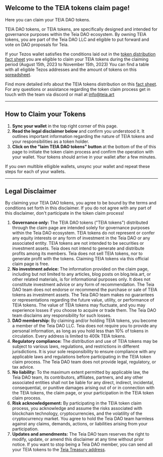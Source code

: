 ## Welcome to the TEIA tokens claim page!

Here you can claim your TEIA DAO tokens.

TEIA DAO tokens, or TEIA tokens, are specifically designed and intended for governance purposes within the Teia DAO ecosystem. By owning TEIA tokens, you are part of the Teia DAO LLC and eligible to put forward and vote on DAO proposals for Teia.

If your Tezos wallet satisfies the conditions laid out in the [token distribution fact sheet](https://blog.teia.art/blog/fact-sheet-token-drop) you are eligible to claim your TEIA tokens during the claiming period (August 15th, 2023 to November 15th, 2023) You can find a table with all eligible Tezos addresses and the amount of tokens on this [spreadsheet](https://docs.google.com/spreadsheets/d/11jFANEUsvNSc9vQGD7sc46n_BOp8v0tGOLY1LG0KENk/edit?usp=sharing).

Find more detailed info about the TEIA tokens distribution on this [fact sheet](https://blog.teia.art/blog/fact-sheet-token-drop). For any questions or assistance regarding the token claim process get in touch with the team via discord or mail at [info@teia.art](mailto:info@teia.art)

---

## How to Claim your Tokens

1.  **Sync your wallet** in the top right corner of this page.
2.  **Read the legal disclaimer below** and confirm you understood it. It outlines important information regarding the nature of TEIA tokens and your responsibilities as a token holder.
3.  **Click on the "laim TEIA DAO tokens" button** at the bottom of the of this page to initiate the token claim process and confirm the operation with your wallet. Your tokens should arrive in your wallet after a few minutes.

If you own multible elligible wallets, unsync your wallet and repeat these steps for each of your wallets.

---

## Legal Disclaimer

By claiming your TEIA DAO tokens, you agree to be bound by the terms and conditions set forth in this disclaimer. If you do not agree with any part of this disclaimer, don't participate in the token claim process!

1.  **Governance only:** The TEIA DAO tokens ("TEIA tokens") distributed through the claim page are intended solely for governance purposes within the Teia DAO ecosystem. TEIA tokens do not represent or confer any equity interests or any form of investment in the Teia DAO or any associated entity. TEIA tokens are not intended to be securities or investment assets. Teia does not intend to generate and distribute profits among its members. Teia does not sell TEIA tokens, nor to generate profit with the tokens. Claiming TEIA tokens via this official claim page is free.
2.  **No investment advice:** The information provided on the claim page, including but not limited to any articles, blog posts on blog.teia.art, or other related materials, is for informational purposes only. It does not constitute investment advice or any form of recommendation. The Teia DAO team does not endorse or recommend the purchase or sale of TEIA tokens as investment assets. The Teia DAO team makes no guarantees or representations regarding the future value, utility, or performance of TEIA tokens. The value of TEIA tokens may fluctuate, and you may experience losses if you choose to acquire or trade them. The Teia DAO team disclaims any responsibility for such losses.
3.  **DAO membership:** By claiming and/or holding TEIA tokens, you become a member of the Teia DAO LLC. Teia does not require you to provide any personal information, as long as you hold less than 10% of tokens in circulation. Every address is limited to 400k TEIA tokens.
4.  **Regulatory compliance:** The distribution and use of TEIA tokens may be subject to various laws, regulations, and restrictions in different jurisdictions. It is your sole responsibility to ensure compliance with any applicable laws and regulations before participating in the TEIA token claim process. The Teia DAO team does not provide legal, regulatory, or tax advice.
5.  **No liability:** To the maximum extent permitted by applicable law, the Teia DAO team, its contributors, affiliates, partners, and any other associated entities shall not be liable for any direct, indirect, incidental, consequential, or punitive damages arising out of or in connection with the TEIA tokens, the claim page, or your participation in the TEIA token claim process.
6.  **Risk acknowledgement:** By participating in the TEIA token claim process, you acknowledge and assume the risks associated with blockchain technology, cryptocurrencies, and the volatility of the cryptocurrency market. You agree to hold the Teia DAO team harmless against any claims, demands, actions, or liabilities arising from your participation.
7.  **Updates and amendments:** The Teia DAO team reserves the right to modify, update, or amend this disclaimer at any time without prior notice. If you want to stop being a Teia DAO member, you can send all your TEIA tokens to the [Teia Treasury address](https://tzkt.io/KT1J9FYz29RBQi1oGLw8uXyACrzXzV1dHuvb/operations/).
